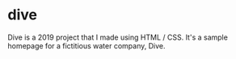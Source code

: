 # dive
Dive is a 2019 project that I made using HTML / CSS. It's a sample homepage for a fictitious water company, Dive. 

